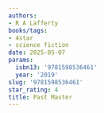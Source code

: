 ```yaml
---
authors:
- R A Lafferty
books/tags:
- 4star
- science fiction
date: 2025-05-07
params:
  isbn13: '9781598536461'
  year: '2019'
slug: '9781598536461'
star_rating: 4
title: Past Master
---
```


<!--more-->